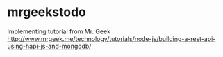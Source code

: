 # mrgeekstodo
Implementing tutorial from Mr. Geek http://www.mrgeek.me/technology/tutorials/node-js/building-a-rest-api-using-hapi-js-and-mongodb/
